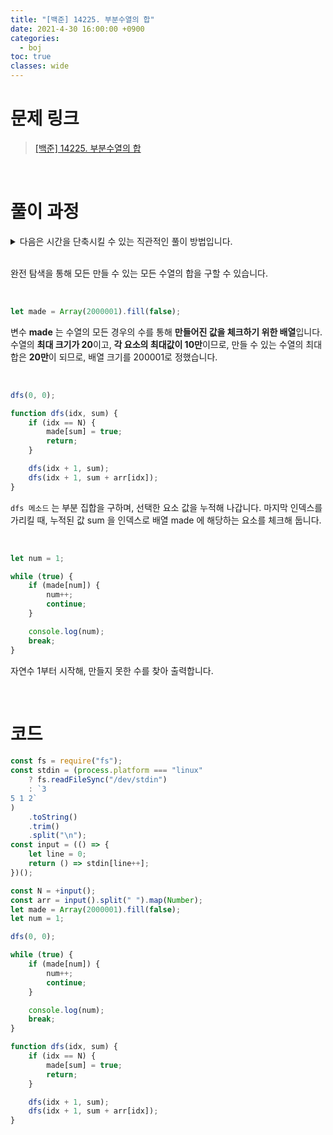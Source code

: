 ```yaml
---
title: "[백준] 14225. 부분수열의 합"
date: 2021-4-30 16:00:00 +0900
categories:
  - boj
toc: true
classes: wide
---
```


# 문제 링크

> [[백준] 14225. 부분수열의 합](https://www.acmicpc.net/problem/14225)

<br>

# 풀이 과정

<details>
<summary>다음은 시간을 단축시킬 수 있는 직관적인 풀이 방법입니다.</summary>
<div markdown="1">

<br>

아래 예시를 통해 풀이 방법을 살펴보겠습니다.

<br>

![http://dl.dropbox.com/s/cj5itcc8odf9fy4/%EB%B0%B1%EC%A4%80_14225_%EB%B6%80%EB%B6%84%EC%88%98%EC%97%B4%EC%9D%98%20%ED%95%A9-1.png](http://dl.dropbox.com/s/cj5itcc8odf9fy4/%EB%B0%B1%EC%A4%80_14225_%EB%B6%80%EB%B6%84%EC%88%98%EC%97%B4%EC%9D%98%20%ED%95%A9-1.png)

현재 살펴볼 숫자를 의미하는 변수 num 을 가장 작은 자연수인 1로 초기화하고 첫 번째 요소부터 확인합니다. num 은 arr[0] 과 같고, 이는 1을 만들 수 있음을 의미합니다. 따라서, num 에 1을 더한 2를 다음 요소와 비교합니다.

![http://dl.dropbox.com/s/t89h4f25bvy18qj/%EB%B0%B1%EC%A4%80_14225_%EB%B6%80%EB%B6%84%EC%88%98%EC%97%B4%EC%9D%98%20%ED%95%A9-2.png](http://dl.dropbox.com/s/t89h4f25bvy18qj/%EB%B0%B1%EC%A4%80_14225_%EB%B6%80%EB%B6%84%EC%88%98%EC%97%B4%EC%9D%98%20%ED%95%A9-2.png)

현재 num 은 2입니다. 이는, 자연수 2를 만들 수 있는지를 확인하는 단계임을 의미합니다. num 은 arr[1]과 같고, 2를 만들 수 있음을 의미합니다. num 에 2를 더해 4를 만들고, 다음 요소와 비교합니다.

<br>

![http://dl.dropbox.com/s/y42wdenlm4duk70/%EB%B0%B1%EC%A4%80_14225_%EB%B6%80%EB%B6%84%EC%88%98%EC%97%B4%EC%9D%98%20%ED%95%A9-3.png](http://dl.dropbox.com/s/y42wdenlm4duk70/%EB%B0%B1%EC%A4%80_14225_%EB%B6%80%EB%B6%84%EC%88%98%EC%97%B4%EC%9D%98%20%ED%95%A9-3.png)

현재 num 은 4입니다. num 이 arr[2]와 같고, 이는 자연수 4를 만들 수 있음을 의미합니다. num 에 4를 더해 8을 만듭니다.

<br>

![http://dl.dropbox.com/s/gdrap7sjsmexwuh/%EB%B0%B1%EC%A4%80_14225_%EB%B6%80%EB%B6%84%EC%88%98%EC%97%B4%EC%9D%98%20%ED%95%A9-4.png](http://dl.dropbox.com/s/gdrap7sjsmexwuh/%EB%B0%B1%EC%A4%80_14225_%EB%B6%80%EB%B6%84%EC%88%98%EC%97%B4%EC%9D%98%20%ED%95%A9-4.png)

배열의 순회가 끝났습니다. 1, 2, 4로 만들 수 없는 최소 자연수는 8이고, 이는 num 값과 같게 됩니다. 따라서, num 을 출력합니다.

<br>

```jsx
const fs = require("fs");
const stdin = (process.platform === "linux"
    ? fs.readFileSync("/dev/stdin")
    : `3
5 1 2`
)
    .toString()
    .trim()
    .split("\n");
const input = (() => {
    let line = 0;
    return () => stdin[line++];
})();

const N = +input();
const arr = input().split(" ").map(Number);
let num = 1;
arr.sort((a, b) => a - b);

for (let idx in arr) {
    if (num < arr[idx]) break;
    num += arr[idx];
}

console.log(num);
```
</div>
</details>

<br>

완전 탐색을 통해 모든 만들 수 있는 모든 수열의 합을 구할 수 있습니다.

<br>

```jsx
let made = Array(2000001).fill(false);
```

변수 **made** 는 수열의 모든 경우의 수를 통해 **만들어진 값을 체크하기 위한 배열**입니다. 수열의 **최대 크기가 20**이고, **각 요소의 최대값이 10만**이므로, 만들 수 있는 수열의 최대 합은 **20만**이 되므로, 배열 크기를 200001로 정했습니다.

<br>

```jsx
dfs(0, 0);

function dfs(idx, sum) {
    if (idx == N) {
        made[sum] = true;
        return;
    }

    dfs(idx + 1, sum);
    dfs(idx + 1, sum + arr[idx]);
}
```

`dfs 메소드` 는 부분 집합을 구하며, 선택한 요소 값을 누적해 나갑니다. 마지막 인덱스를 가리킬 때, 누적된 값 sum 을 인덱스로 배열 made 에 해당하는 요소를 체크해 둡니다.

<br>

```jsx
let num = 1;

while (true) {
    if (made[num]) {
        num++;
        continue;
    }

    console.log(num);
    break;
}
```

자연수 1부터 시작해, 만들지 못한 수를 찾아 출력합니다.

<br>

# 코드

```jsx
const fs = require("fs");
const stdin = (process.platform === "linux"
    ? fs.readFileSync("/dev/stdin")
    : `3
5 1 2`
)
    .toString()
    .trim()
    .split("\n");
const input = (() => {
    let line = 0;
    return () => stdin[line++];
})();

const N = +input();
const arr = input().split(" ").map(Number);
let made = Array(2000001).fill(false);
let num = 1;

dfs(0, 0);

while (true) {
    if (made[num]) {
        num++;
        continue;
    }

    console.log(num);
    break;
}

function dfs(idx, sum) {
    if (idx == N) {
        made[sum] = true;
        return;
    }

    dfs(idx + 1, sum);
    dfs(idx + 1, sum + arr[idx]);
}
```